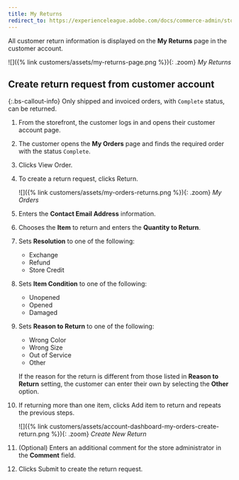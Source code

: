 ```yaml
---
title: My Returns
redirect_to: https://experienceleague.adobe.com/docs/commerce-admin/stores-sales/order-management/returns/rma-customer-experience.html
---
```


All customer return information is displayed on the **My Returns** page in the customer account.

![]({% link customers/assets/my-returns-page.png %}){: .zoom}
_My Returns_

## Create return request from customer account

{:.bs-callout-info}
Only shipped and invoiced orders, with `Complete` status, can be returned.

1. From the storefront, the customer logs in and opens their customer account page.

1. The customer opens the **My Orders** page and finds the required order with the status `Complete`.

1. Clicks <span class="btn">View Order</span>.

1. To create a return request, clicks <span class="btn">Return</span>.

   ![]({% link customers/assets/my-orders-returns.png %}){: .zoom}
   _My Orders_

1. Enters the **Contact Email Address** information.

1. Chooses the **Item** to return and enters the **Quantity to Return**.

1. Sets **Resolution** to one of the following:

    - Exchange
    - Refund
    - Store Credit

1. Sets **Item Condition** to one of the following:

    - Unopened
    - Opened
    - Damaged

1. Sets **Reason to Return** to one of the following:

    - Wrong Color
    - Wrong Size
    - Out of Service
    - Other

    If the reason for the return is different from those listed in **Reason to Return** setting, the customer can enter their own by selecting the **Other** option.

1. If returning more than one item, clicks <span class="btn">Add item to return</span> and repeats the previous steps.

    ![]({% link customers/assets/account-dashboard-my-orders-create-return.png %}){: .zoom}
   _Create New Return_

1. (Optional) Enters an additional comment for the store administrator in the **Comment** field.

1. Clicks <span class="btn">Submit</span> to create the return request.
